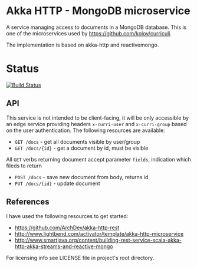 # Akka HTTP - MongoDB microservice 

A service managing access to documents in a MongoDB database. This is one of the microservices used by
https://github.com/kolov/curriculi.

The implementation is based on akka-http and reactivemongo.
 
 # Status

 [![Build Status](https://travis-ci.org/kolov/curri-docs-service.svg?branch=master)](https://travis-ci.org/kolov/curri-docs-service)

 
## API

This service is not intended to be client-facing, it will be only accessible by an edge service 
providing headers `x-curri-user` and `x-curri-group` based on the user authentication. The following resources are 
available:

* `GET /docs` - get all documents visible by user/group
* `GET /docs/{id}` - get a document by id, must be visible 

All `GET` verbs returning document accept parameter `fields`, indication which fileds to return

* `POST /docs` - save new document from body, returns id
* `PUT /docs/{id}` - update document

## References

I have used the following resources to get started:

* https://github.com/ArchDev/akka-http-rest
* http://www.lightbend.com/activator/template/akka-http-microservice
* http://www.smartjava.org/content/building-rest-service-scala-akka-http-akka-streams-and-reactive-mongo

For licensing info see LICENSE file in project's root directory.
